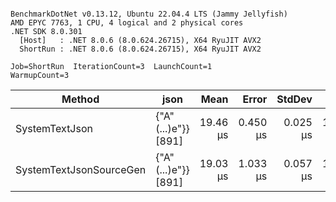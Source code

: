 ```

BenchmarkDotNet v0.13.12, Ubuntu 22.04.4 LTS (Jammy Jellyfish)
AMD EPYC 7763, 1 CPU, 4 logical and 2 physical cores
.NET SDK 8.0.301
  [Host]   : .NET 8.0.6 (8.0.624.26715), X64 RyuJIT AVX2
  ShortRun : .NET 8.0.6 (8.0.624.26715), X64 RyuJIT AVX2

Job=ShortRun  IterationCount=3  LaunchCount=1  
WarmupCount=3  

```
| Method                  | json                | Mean     | Error    | StdDev   | Min      | Max      | Gen0   | Allocated |
|------------------------ |-------------------- |---------:|---------:|---------:|---------:|---------:|-------:|----------:|
| SystemTextJson          | {&quot;A&quot;(...)e&quot;}} [891] | 19.46 μs | 0.450 μs | 0.025 μs | 19.45 μs | 19.49 μs | 0.0305 |   3.19 KB |
| SystemTextJsonSourceGen | {&quot;A&quot;(...)e&quot;}} [891] | 19.03 μs | 1.033 μs | 0.057 μs | 18.99 μs | 19.09 μs | 0.0305 |   3.19 KB |

